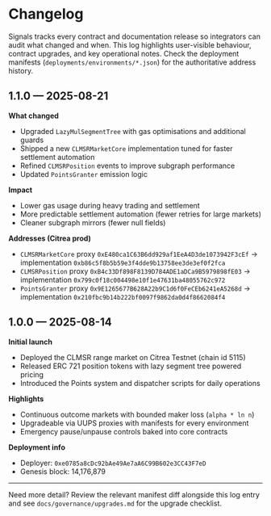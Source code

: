 # Changelog

Signals tracks every contract and documentation release so integrators can audit what changed and when. This log highlights user-visible behaviour, contract upgrades, and key operational notes. Check the deployment manifests (`deployments/environments/*.json`) for the authoritative address history.

## 1.1.0 — 2025-08-21

**What changed**
- Upgraded `LazyMulSegmentTree` with gas optimisations and additional guards
- Shipped a new `CLMSRMarketCore` implementation tuned for faster settlement automation
- Refined `CLMSRPosition` events to improve subgraph performance
- Updated `PointsGranter` emission logic

**Impact**
- Lower gas usage during heavy trading and settlement
- More predictable settlement automation (fewer retries for large markets)
- Cleaner subgraph mirrors (fewer null fields)

**Addresses (Citrea prod)**
- `CLMSRMarketCore` proxy `0xE480ca1C63B6dd929af1EeA4D3de1073942F3cEf` → implementation `0xb86c5f8b5b59e3f4dde9b13758ee3de3ef0f2fca`
- `CLMSRPosition` proxy `0xB4c33Df898F8139D784ADE1aDCa9B5979898fE03` → implementation `0x799c0f18c004498e10f1e47631ba48055762c972`
- `PointsGranter` proxy `0x9E1265677B628A22b9C1d6f0FeCEb6241eA5268d` → implementation `0x210fbc9b14b222bf0097f9862da0d4f8662084f4`

## 1.0.0 — 2025-08-14

**Initial launch**
- Deployed the CLMSR range market on Citrea Testnet (chain id 5115)
- Released ERC 721 position tokens with lazy segment tree powered pricing
- Introduced the Points system and dispatcher scripts for daily operations

**Highlights**
- Continuous outcome markets with bounded maker loss (`alpha * ln n`)
- Upgradeable via UUPS proxies with manifests for every environment
- Emergency pause/unpause controls baked into core contracts

**Deployment info**
- Deployer: `0xe0785a8cDc92bAe49Ae7aA6C99B602e3CC43F7eD`
- Genesis block: 14,176,879

---

Need more detail? Review the relevant manifest diff alongside this log entry and see `docs/governance/upgrades.md` for the upgrade checklist.
